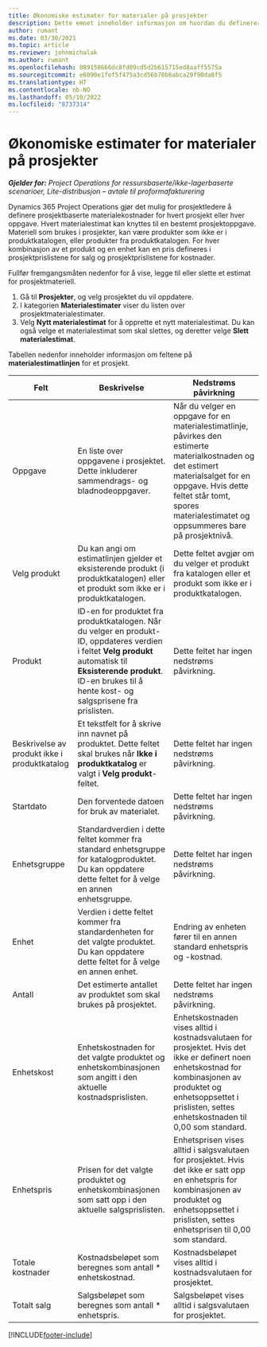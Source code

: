 ```yaml
---
title: Økonomiske estimater for materialer på prosjekter
description: Dette emnet inneholder informasjon om hvordan du definerer eller beregner prosjektbasert materiell.
author: rumant
ms.date: 03/30/2021
ms.topic: article
ms.reviewer: johnmichalak
ms.author: rumant
ms.openlocfilehash: 089158666dc8fd09cd5d2b615715ed8aaff5575a
ms.sourcegitcommit: e6090e1fef5f475a3cd56b78b6abca29f90da8f5
ms.translationtype: HT
ms.contentlocale: nb-NO
ms.lasthandoff: 05/10/2022
ms.locfileid: "8737314"
---
```

# <a name="financial-estimates-for-materials-on-projects"></a>Økonomiske estimater for materialer på prosjekter

_**Gjelder for:** Project Operations for ressursbaserte/ikke-lagerbaserte scenarioer, Lite-distribusjon – avtale til proformafakturering_

Dynamics 365 Project Operations gjør det mulig for prosjektledere å definere prosjektbaserte materialekostnader for hvert prosjekt eller hver oppgave. Hvert materialestimat kan knyttes til en bestemt prosjektoppgave. Materiell som brukes i prosjekter, kan være produkter som ikke er i produktkatalogen, eller produkter fra produktkatalogen. For hver kombinasjon av et produkt og en enhet kan en pris defineres i prosjektprislistene for salg og prosjektprislistene for kostnader.  

Fullfør fremgangsmåten nedenfor for å vise, legge til eller slette et estimat for prosjektmateriell.

1. Gå til **Prosjekter**, og velg prosjektet du vil oppdatere.
2. I kategorien **Materialestimater** viser du listen over prosjektmaterialestimater.
3. Velg **Nytt materialestimat** for å opprette et nytt materialestimat. Du kan også velge et materialestimat som skal slettes, og deretter velge **Slett materialestimat**.

Tabellen nedenfor inneholder informasjon om feltene på **materialestimatlinjen** for et prosjekt. 

| **Felt** | **Beskrivelse** | **Nedstrøms påvirkning** |
| --- | --- | --- |
| Oppgave | En liste over oppgavene i prosjektet. Dette inkluderer sammendrags- og bladnodeoppgaver. | Når du velger en oppgave for en materialestimatlinje, påvirkes den estimerte materialkostnaden og det estimert materialsalget for en oppgave. Hvis dette feltet står tomt, spores materialestimatet og oppsummeres bare på prosjektnivå. |
| Velg produkt |  Du kan angi om estimatlinjen gjelder et eksisterende produkt (i produktkatalogen) eller et produkt som ikke er i produktkatalogen. | Dette feltet avgjør om du velger et produkt fra katalogen eller et produkt som ikke er i produktkatalogen. |
| Produkt | ID-en for produktet fra produktkatalogen. Når du velger en produkt-ID, oppdateres verdien i feltet **Velg produkt** automatisk til **Eksisterende produkt**. ID-en brukes til å hente kost- og salgsprisene fra prislisten. | Dette feltet har ingen nedstrøms påvirkning. |
| Beskrivelse av produkt ikke i produktkatalog | Et tekstfelt for å skrive inn navnet på produktet. Dette feltet skal brukes når **Ikke i produktkatalog** er valgt i **Velg produkt**-feltet.| Dette feltet har ingen nedstrøms påvirkning. |
| Startdato | Den forventede datoen for bruk av materialet. | Dette feltet har ingen nedstrøms påvirkning. |
| Enhetsgruppe | Standardverdien i dette feltet kommer fra standard enhetsgruppe for katalogproduktet. Du kan oppdatere dette feltet for å velge en annen enhetsgruppe. | Dette feltet har ingen nedstrøms påvirkning. |
| Enhet | Verdien i dette feltet kommer fra standardenheten for det valgte produktet. Du kan oppdatere dette feltet for å velge en annen enhet. | Endring av enheten fører til en annen standard enhetspris og -kostnad. |
| Antall | Det estimerte antallet av produktet som skal brukes på prosjektet. | Dette feltet har ingen nedstrøms påvirkning. |
| Enhetskost | Enhetskostnaden for det valgte produktet og enhetskombinasjonen som angitt i den aktuelle kostnadsprislisten. | Enhetskostnaden vises alltid i kostnadsvalutaen for prosjektet. Hvis det ikke er definert noen enhetskostnad for kombinasjonen av produktet og enhetsoppsettet i prislisten, settes enhetskostnaden til 0,00 som standard. |
| Enhetspris | Prisen for det valgte produktet og enhetskombinasjonen som satt opp i den aktuelle salgsprislisten. | Enhetsprisen vises alltid i salgsvalutaen for prosjektet. Hvis det ikke er satt opp en enhetspris for kombinasjonen av produktet og enhetsoppsettet i prislisten, settes enhetsprisen til 0,00 som standard.|
| Totale kostnader | Kostnadsbeløpet som beregnes som antall \* enhetskostnad.| Kostnadsbeløpet vises alltid i kostnadsvalutaen for prosjektet. |
| Totalt salg | Salgsbeløpet som beregnes som antall \* enhetspris. | Salgsbeløpet vises alltid i salgsvalutaen for prosjektet. |


[!INCLUDE[footer-include](../includes/footer-banner.md)]
